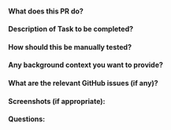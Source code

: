 #### What does this PR do?

#### Description of Task to be completed?

#### How should this be manually tested?

#### Any background context you want to provide?

#### What are the relevant GitHub issues (if any)?

#### Screenshots (if appropriate):

#### Questions: